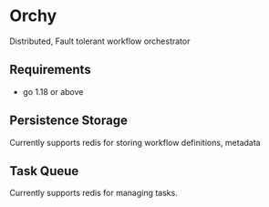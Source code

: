 # Orchy
Distributed, Fault tolerant workflow orchestrator

## Requirements
* go 1.18 or above

## Persistence Storage
Currently supports redis for storing workflow definitions, metadata

## Task Queue
Currently supports redis for managing tasks.
